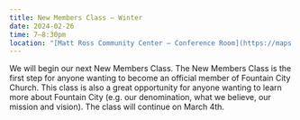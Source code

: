 ```yaml
---
title: New Members Class — Winter
date: 2024-02-26
time: 7–8:30pm
location: "[Matt Ross Community Center – Conference Room](https://maps.app.goo.gl/dcMQEWTgLi7N2AN5A)"
---
```

We will begin our next New Members Class. The New Members Class is the first step for anyone wanting to become an official member of Fountain City Church. This class is also a great opportunity for anyone wanting to learn more about Fountain City (e.g. our denomination, what we believe, our mission and vision). The class will continue on March 4th.
